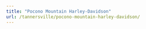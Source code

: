 ```yaml
---
title: "Pocono Mountain Harley-Davidson"
url: /tannersville/pocono-mountain-harley-davidson/
---
```


